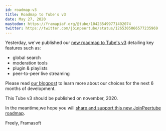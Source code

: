 ```yaml
---
id: roadmap-v3
title: Roadmap to Tube's v3
date: May 27, 2020
mastodon: https://framapiaf.org/@tube/104235499771402074
twitter: https://twitter.com/joinpeertube/status/1265305066577235969
---
```


Yesterday, we've published our [new roadmap to Tube's v3](https://joinpeertube.org/roadmap) detailing key features such as:

- global search
- moderation tools
- plugin & playlists
- peer-to-peer live streaming

Please read [our blogpost](https://framablog.org/2020/05/26/our-plans-for-tube-v3-progressive-fundraising-live-streaming-coming-next-fall) to learn more about our choices for the next 6 months of development.

This Tube v3 should be published on november, 2020.

In the meantime,we hope you will [share and support this new JoinPeertube roadmap](https://joinpeertube.org/roadmap/).

Freely,
Framasoft

